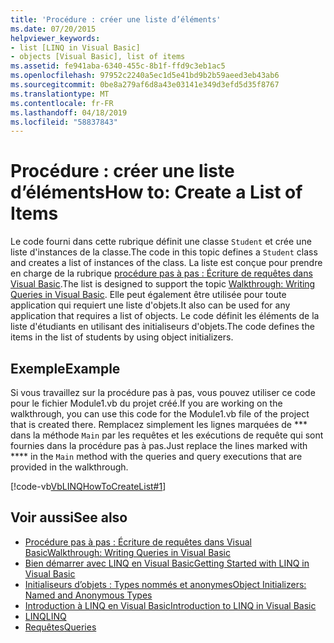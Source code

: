 ```yaml
---
title: 'Procédure : créer une liste d’éléments'
ms.date: 07/20/2015
helpviewer_keywords:
- list [LINQ in Visual Basic]
- objects [Visual Basic], list of items
ms.assetid: fe941aba-6340-455c-8b1f-ffd9c3eb1ac5
ms.openlocfilehash: 97952c2240a5ec1d5e41bd9b2b59aeed3eb43ab6
ms.sourcegitcommit: 0be8a279af6d8a43e03141e349d3efd5d35f8767
ms.translationtype: MT
ms.contentlocale: fr-FR
ms.lasthandoff: 04/18/2019
ms.locfileid: "58837843"
---
```

# <a name="how-to-create-a-list-of-items"></a><span data-ttu-id="39176-102">Procédure : créer une liste d’éléments</span><span class="sxs-lookup"><span data-stu-id="39176-102">How to: Create a List of Items</span></span>
<span data-ttu-id="39176-103">Le code fourni dans cette rubrique définit une classe `Student` et crée une liste d'instances de la classe.</span><span class="sxs-lookup"><span data-stu-id="39176-103">The code in this topic defines a `Student` class and creates a list of instances of the class.</span></span> <span data-ttu-id="39176-104">La liste est conçue pour prendre en charge de la rubrique [procédure pas à pas : Écriture de requêtes dans Visual Basic](../../../../visual-basic/programming-guide/concepts/linq/walkthrough-writing-queries.md).</span><span class="sxs-lookup"><span data-stu-id="39176-104">The list is designed to support the topic [Walkthrough: Writing Queries in Visual Basic](../../../../visual-basic/programming-guide/concepts/linq/walkthrough-writing-queries.md).</span></span> <span data-ttu-id="39176-105">Elle peut également être utilisée pour toute application qui requiert une liste d'objets.</span><span class="sxs-lookup"><span data-stu-id="39176-105">It also can be used for any application that requires a list of objects.</span></span> <span data-ttu-id="39176-106">Le code définit les éléments de la liste d'étudiants en utilisant des initialiseurs d'objets.</span><span class="sxs-lookup"><span data-stu-id="39176-106">The code defines the items in the list of students by using object initializers.</span></span>  
  
## <a name="example"></a><span data-ttu-id="39176-107">Exemple</span><span class="sxs-lookup"><span data-stu-id="39176-107">Example</span></span>  
 <span data-ttu-id="39176-108">Si vous travaillez sur la procédure pas à pas, vous pouvez utiliser ce code pour le fichier Module1.vb du projet créé.</span><span class="sxs-lookup"><span data-stu-id="39176-108">If you are working on the walkthrough, you can use this code for the Module1.vb file of the project that is created there.</span></span> <span data-ttu-id="39176-109">Remplacez simplement les lignes marquées de \*\*\* dans la méthode `Main` par les requêtes et les exécutions de requête qui sont fournies dans la procédure pas à pas.</span><span class="sxs-lookup"><span data-stu-id="39176-109">Just replace the lines marked with \*\*\*\* in the `Main` method with the queries and query executions that are provided in the walkthrough.</span></span>  
  
 [!code-vb[VbLINQHowToCreateList#1](~/samples/snippets/visualbasic/VS_Snippets_VBCSharp/VbLINQHowToCreateList/VB/Class1.vb#1)]  
  
## <a name="see-also"></a><span data-ttu-id="39176-110">Voir aussi</span><span class="sxs-lookup"><span data-stu-id="39176-110">See also</span></span>

- [<span data-ttu-id="39176-111">Procédure pas à pas : Écriture de requêtes dans Visual Basic</span><span class="sxs-lookup"><span data-stu-id="39176-111">Walkthrough: Writing Queries in Visual Basic</span></span>](../../../../visual-basic/programming-guide/concepts/linq/walkthrough-writing-queries.md)
- [<span data-ttu-id="39176-112">Bien démarrer avec LINQ en Visual Basic</span><span class="sxs-lookup"><span data-stu-id="39176-112">Getting Started with LINQ in Visual Basic</span></span>](../../../../visual-basic/programming-guide/concepts/linq/getting-started-with-linq.md)
- [<span data-ttu-id="39176-113">Initialiseurs d’objets : Types nommés et anonymes</span><span class="sxs-lookup"><span data-stu-id="39176-113">Object Initializers: Named and Anonymous Types</span></span>](../../../../visual-basic/programming-guide/language-features/objects-and-classes/object-initializers-named-and-anonymous-types.md)
- [<span data-ttu-id="39176-114">Introduction à LINQ en Visual Basic</span><span class="sxs-lookup"><span data-stu-id="39176-114">Introduction to LINQ in Visual Basic</span></span>](../../../../visual-basic/programming-guide/language-features/linq/introduction-to-linq.md)
- [<span data-ttu-id="39176-115">LINQ</span><span class="sxs-lookup"><span data-stu-id="39176-115">LINQ</span></span>](../../../../visual-basic/programming-guide/language-features/linq/index.md)
- [<span data-ttu-id="39176-116">Requêtes</span><span class="sxs-lookup"><span data-stu-id="39176-116">Queries</span></span>](../../../../visual-basic/language-reference/queries/index.md)
